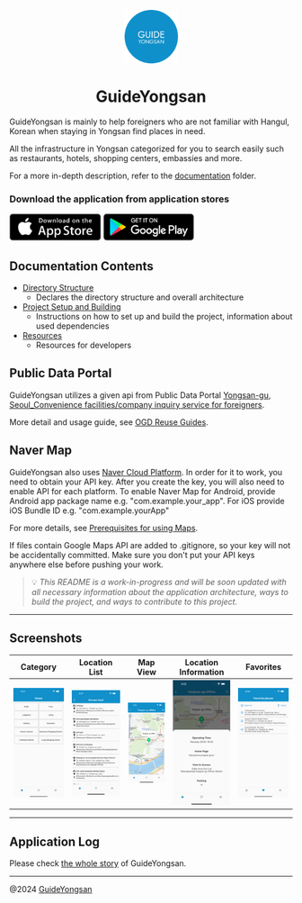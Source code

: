 <p align="center">
  <img src="assets/icon/guide_yongsan_icon_android_by_arcadekid.png" width="95" />
</p>
<h1 align="center">GuideYongsan</h1>

GuideYongsan is mainly to help foreigners who are not familiar with Hangul, Korean when staying in Yongsan find places in need.

All the infrastructure in Yongsan categorized for you to search easily such as restaurants, hotels, shopping centers, embassies and more.

For a more in-depth description, refer to the [documentation](./docs/) folder.

### Download the application from application stores

<div>
<a href='https://apps.apple.com/app/guideyongsan/id6484504534' target='_blank'><img alt='Get it on the App Store' src='assets/readme/app_store.png' height='48px'/></a>
<a href='https://play.google.com/store/apps/details?id=com.arcadekid.guide_yongsan&pcampaignid=web_share' target='_blank'><img alt='Get it on Google Play' src='assets/readme/google_play.png' height='48px'/></a>
</br>

</div>

## Documentation Contents

- [Directory Structure](./docs/directory_structure.md)
  - Declares the directory structure and overall architecture
- [Project Setup and Building](./docs/build.md)
  - Instructions on how to set up and build the project, information about used dependencies
- [Resources](./docs/resources.md)
  - Resources for developers

## Public Data Portal

GuideYongsan utilizes a given api from Public Data Portal [Yongsan-gu, Seoul_Convenience facilities/company inquiry service for foreigners](https://www.data.go.kr/en/data/15097096/openapi.do#/tab_layer_prcuse_exam).

More detail and usage guide, see [OGD Reuse Guides](https://www.data.go.kr/en/ugs/selectPublicDataUseGuideView.do#publicData_summary_03).

## Naver Map

GuideYongsan also uses [Naver Cloud Platform](https://www.ncloud.com/product/applicationService/maps). In order for it to work, you need to obtain your API key. After you create the key, you will also need to enable API for each platform. To enable Naver Map for Android, provide Android app package name e.g. "com.example.your_app". For iOS provide iOS Bundle ID e.g. "com.example.yourApp"

For more details, see [Prerequisites for using Maps](https://guide.ncloud-docs.com/docs/maps-spec).

If files contain Google Maps API are added to .gitignore, so your key will not be accidentally committed. Make sure you don't put your API keys anywhere else before pushing your work.

> 💡 _This README is a work-in-progress and will be soon updated with all necessary information about the application architecture, ways to build the project, and ways to contribute to this project._

---

## Screenshots

| Category                                               | Location List                                               | Map View                                               | Location Information                                               | Favorites                                               |
| ------------------------------------------------------ | ----------------------------------------------------------- | ------------------------------------------------------ | ------------------------------------------------------------------ | ------------------------------------------------------- |
| <img src="assets/readme/category_sc.png" width="200"/> | <img src="assets/readme/location_list_sc.png" width="200"/> | <img src="assets/readme/map_view_sc.png" width="200"/> | <img src="assets/readme/location_information_sc.png" width="200"/> | <img src="assets/readme/favorites_sc.png" width="200"/> |

---

## Application Log

Please check [the whole story](https://alabaster-caravel-721.notion.site/GuideYongsan-eb0c3cde567840988109fc5499f2be6e) of GuideYongsan.

---

@2024 [GuideYongsan](https://n01077202.wixsite.com/guideyongsan)
